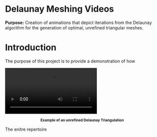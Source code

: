 # Delaunay Meshing Videos
<strong>Purpose:</strong> Creation of animations that depict iterations from the Delaunay algorithm for the generation of optimal, unrefined triangular meshes.

# Introduction

The purpose of this project is to provide a demonstration of how 

<video type="mp4" 
       src="https://raw.githubusercontent.com/JerryGreenough/Delaunay-Meshing-Videos/master/images/m9.mp4" 
       data-canonical-src="https://raw.githubusercontent.com/JerryGreenough/Delaunay-Meshing-Videos/master/images/m9.mp4" >
</video>

<p align="center">
    <strong><small>Example of an unrefined Delaunay Triangulation</small></strong>
</p>

The enitre repertoire 



